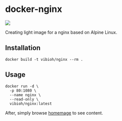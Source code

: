 # docker-nginx

[![](https://badge.imagelayers.io/vibioh/nginx:latest.svg)](https://imagelayers.io/?images=vibioh/nginx:latest 'Get your own badge on imagelayers.io')

Creating light image for a nginx based on Alpine Linux.

## Installation

`docker build -t vibioh/nginx --rm .`

## Usage

    docker run -d \
      -p 80:1080 \
      --name nginx \
      --read-only \
      vibioh/nginx:latest

After, simply browse [homemage](http://docker-ip/) to see content.
